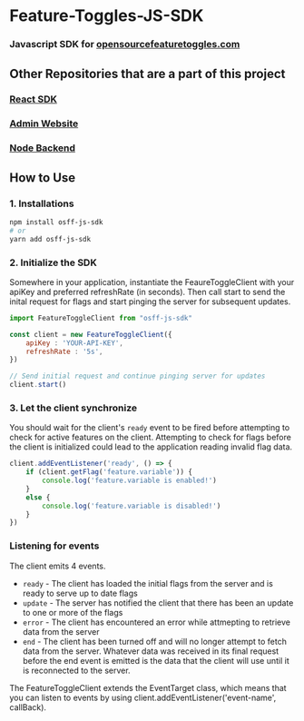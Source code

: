 # Feature-Toggles-JS-SDK
### Javascript SDK for [opensourcefeaturetoggles.com](https://opensourcefeaturetoggles.com)

## Other Repositories that are a part of this project

### [React SDK](https://github.com/DONTSTOPLOVINGMEBABY/Feature-Toggles-React-SDK)
### [Admin Website](https://github.com/DONTSTOPLOVINGMEBABY/Feature-Flagging-Admin-UI)
### [Node Backend](https://github.com/DONTSTOPLOVINGMEBABY/Feature-Flagging-Server)

## How to Use 
### 1. Installations

```bash
npm install osff-js-sdk
# or 
yarn add osff-js-sdk 
```

### 2. Initialize the SDK

Somewhere in your application, instantiate the FeaureToggleClient with your apiKey and preferred refreshRate (in seconds). Then call start to send the inital request for flags and start pinging the server for subsequent updates.

```javascript 
import FeatureToggleClient from "osff-js-sdk"

const client = new FeatureToggleClient({
    apiKey : 'YOUR-API-KEY',
    refreshRate : '5s',
})

// Send initial request and continue pinging server for updates
client.start()
```

### 3. Let the client synchronize

You should wait for the client's ```ready``` event to be fired before attempting to check for active features on the client. Attempting to check for flags before the client is initialized could lead to the application reading invalid flag data.

```javascript
client.addEventListener('ready', () => {
    if (client.getFlag('feature.variable')) {
        console.log('feature.variable is enabled!')
    }
    else {
        console.log('feature.variable is disabled!')
    }
})
```

### Listening for events

The client emits 4 events. 
 - ```ready```  - The client has loaded the initial flags from the server and is ready to serve up to date flags
 - ```update``` - The server has notified the client that there has been an update to one or more of the flags
 - ```error``` - The client has encountered an error while attmepting to retrieve data from the server
 - ```end``` - The client has been turned off and will no longer attempt to fetch data from the server. Whatever data was received in its final request before the end event is emitted is the data that the client will use until it is reconnected to the server. 

The FeatureToggleClient extends the EventTarget class, which means that you can listen to events by using client.addEventListener('event-name', callBack). 
